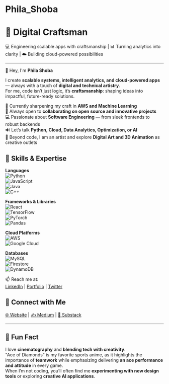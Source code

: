 # Phila_Shoba

# 🚀 Digital Craftsman  
💻 Engineering scalable apps with craftsmanship | 📊 Turning analytics into clarity | ☁️ Building cloud-powered possibilities  

---
👋 Hey, I'm **Phila Shoba**  

I create **scalable systems, intelligent analytics, and cloud-powered apps** — always with a touch of **digital and technical artistry**.  
For me, code isn’t just logic, it’s **craftsmanship**: shaping ideas into impactful, future-ready solutions.  

🌱 Currently sharpening my craft in **AWS and Machine Learning**  
🤝 Always open to **collaborating on open source and innovative projects**  
💻 Passionate about **Software Engineering** — from sleek frontends to robust backends  
🔊 Let’s talk **Python, Cloud, Data Analytics, Optimization, or AI**  
🎨 Beyond code, I am an artist and explore **Digital Art and 3D Animation** as creative outlets  

## 🔧 Skills & Expertise  

**Languages**  
![Python](https://img.shields.io/badge/Python-3776AB?style=flat&logo=python&logoColor=white)  
![JavaScript](https://img.shields.io/badge/JavaScript-F7DF1E?style=flat&logo=javascript&logoColor=black)  
![Java](https://img.shields.io/badge/Java-007396?style=flat&logo=java&logoColor=white)  
![C++](https://img.shields.io/badge/C++-00599C?style=flat&logo=cplusplus&logoColor=white)  

**Frameworks & Libraries**  
![React](https://img.shields.io/badge/React-20232A?style=flat&logo=react&logoColor=61DAFB)  
![TensorFlow](https://img.shields.io/badge/TensorFlow-FF6F00?style=flat&logo=tensorflow&logoColor=white)  
![PyTorch](https://img.shields.io/badge/PyTorch-EE4C2C?style=flat&logo=pytorch&logoColor=white)  
![Pandas](https://img.shields.io/badge/Pandas-150458?style=flat&logo=pandas&logoColor=white)  

**Cloud Platforms**  
![AWS](https://img.shields.io/badge/AWS-232F3E?style=flat&logo=amazon-aws&logoColor=white)  
![Google Cloud](https://img.shields.io/badge/Google%20Cloud-4285F4?style=flat&logo=googlecloud&logoColor=white)  

**Databases**  
![MySQL](https://img.shields.io/badge/MySQL-4479A1?style=flat&logo=mysql&logoColor=white)  
![Firestore](https://img.shields.io/badge/Firestore-FFCA28?style=flat&logo=firebase&logoColor=black)  
![DynamoDB](https://img.shields.io/badge/DynamoDB-4053D6?style=flat&logo=amazondynamodb&logoColor=white)  

📫 Reach me at:  
[LinkedIn](https://linkedin.com/in/yourprofile) | [Portfolio](https://yourwebsite.com) | [Twitter](https://twitter.com/yourhandle)

## 📢 Connect with Me
[🌐 Website](https://yourwebsite.com) | [✍️ Medium](https://medium.com/@yourhandle) | [📰 Substack](https://your.substack.com)

---
## 🔹 Fun Fact
I love **cinematography** and **blending tech with creativity**.  
"Ace of Diamonds" is my favorite sports anime, as it highlights the importance of **teamwork** while emphasizing delivering **an ace performance and attitude** in every game.  
When I’m not coding, you’ll often find me **experimenting with new design tools** or exploring **creative AI applications**.
